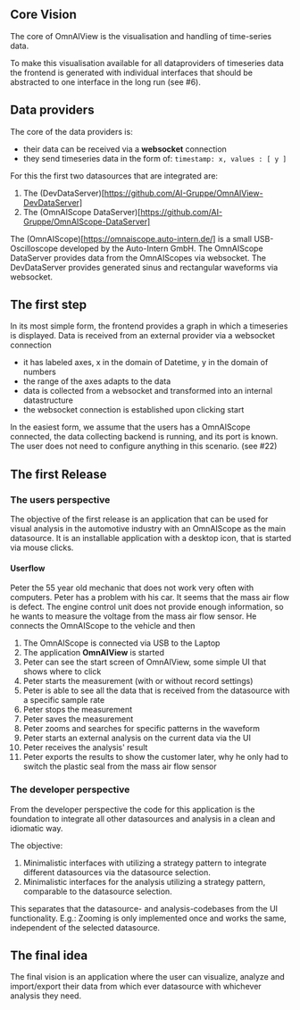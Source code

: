 ## Core Vision

The core of OmnAIView is the visualisation and handling of time-series data.

To make this visualisation available for all dataproviders of timeseries data
the frontend is generated with individual interfaces that should be abstracted to one interface in the long run (see #6).

## Data providers

The core of the data providers is:

- their data can be received via a **websocket** connection
- they send timeseries data in the form of: `timestamp: x, values : [ y ]`

For this the first two datasources that are integrated are:

1. The (DevDataServer)[https://github.com/AI-Gruppe/OmnAIView-DevDataServer]
2. The (OmnAIScope DataServer)[https://github.com/AI-Gruppe/OmnAIScope-DataServer]

The (OmnAIScope)[https://omnaiscope.auto-intern.de/] is a small USB-Oscilloscope developed by the Auto-Intern GmbH. The OmnAIScope DataServer provides data from the OmnAIScopes via websocket.
The DevDataServer provides generated sinus and rectangular waveforms via websocket.

## The first step

In its most simple form, the frontend provides a graph in which a timeseries is displayed. Data is received from an external provider via a websocket connection

- it has labeled axes, x in the domain of Datetime, y in the domain of numbers
- the range of the axes adapts to the data
- data is collected from a websocket and transformed into an internal datastructure
- the websocket connection is established upon clicking start

In the easiest form, we assume that the users has a OmnAIScope connected, the data collecting backend is running, and its port is known. The user does not need to configure anything in this scenario. (see #22)

## The first Release

### The users perspective

The objective of the first release is an application that can be used for visual analysis in the automotive industry with an OmnAIScope as the main datasource.
It is an installable application with a desktop icon, that is started via mouse clicks.

#### Userflow

Peter the 55 year old mechanic that does not work very often with computers.
Peter has a problem with his car. It seems that the mass air flow is defect. The engine control unit does not provide enough information, so he wants to measure the voltage from the mass air flow sensor. He connects the OmnAIScope to the vehicle and then

1. The OmnAIScope is connected via USB to the Laptop
2. The application **OmnAIView** is started
3. Peter can see the start screen of OmnAIView, some simple UI that shows where to click
4. Peter starts the measurement (with or without record settings)
5. Peter is able to see all the data that is received from the datasource with a specific sample rate
6. Peter stops the measurement
7. Peter saves the measurement
8. Peter zooms and searches for specific patterns in the waveform
9. Peter starts an external analysis on the current data via the UI
10. Peter receives the analysis' result
11. Peter exports the results to show the customer later, why he only had to switch the plastic seal from the mass air flow sensor

### The developer perspective

From the developer perspective the code for this application is the foundation to integrate all other datasources and analysis in a clean and idiomatic way.

The objective:

1. Minimalistic interfaces with utilizing a strategy pattern to integrate different datasources via the datasource selection.
2. Minimalistic interfaces for the analysis utilizing a strategy pattern, comparable to the datasource selection.

This separates that the datasource- and analysis-codebases from the UI functionality. E.g.: Zooming is only implemented once and works the same, independent of the selected datasource.

## The final idea

The final vision is an application where the user can visualize, analyze and import/export their data from which ever datasource with whichever analysis they need.
